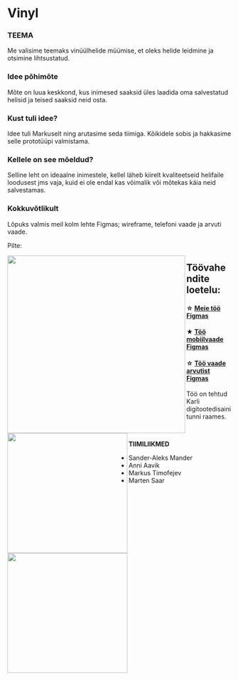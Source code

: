 # Vinyl


### **TEEMA**

Me valisime teemaks vinüülhelide müümise, et oleks helide leidmine ja otsimine lihtsustatud.

### Idee põhimõte

Mõte on luua keskkond, kus inimesed saaksid üles laadida oma salvestatud helisid ja teised saaksid neid osta.

### Kust tuli idee?

Idee tuli Markuselt ning arutasime seda tiimiga. Kõikidele sobis ja hakkasime selle prototüüpi valmistama.




### Kellele on see mõeldud?

Selline leht on ideaalne inimestele, kellel läheb kiirelt kvaliteetseid helifaile loodusest jms vaja, kuid ei ole endal kas võimalik või mõtekas käia neid salvestamas.

### Kokkuvõtlikult

Lõpuks valmis meil kolm lehte Figmas; wireframe, telefoni vaade ja arvuti vaade.

Pilte: 

<img width="400" align="left"
src="https://user-images.githubusercontent.com/91154227/165897460-7af1c806-34df-4a0a-818c-5e347dfd1df6.png">

<img height="270" align="left"
src="https://user-images.githubusercontent.com/91154227/165897523-7cf8b613-b9e6-426b-aa65-2f0d8393a2f6.png">

<img height="270" align="left"
src="https://user-images.githubusercontent.com/91154227/165897550-e40edfc1-10e1-4a23-bfa3-040d73707361.png">




## Töövahendite loetelu:

#### ☆ [Meie töö Figmas](https://www.figma.com/file/9qfyvw7FOpxSMLdKkRlbxv/Vinyl-noises?node-id=0%3A1)
#### ★ [Töö mobiilvaade Figmas](https://www.figma.com/proto/9qfyvw7FOpxSMLdKkRlbxv/Vinyl-noises?node-id=21%3A69&scaling=scale-down&page-id=24%3A6&starting-point-node-id=21%3A69)
#### ☆ [Töö vaade arvutist Figmas](https://www.figma.com/proto/9qfyvw7FOpxSMLdKkRlbxv/Vinyl-noises?node-id=52%3A166&scaling=min-zoom&page-id=52%3A133&starting-point-node-id=52%3A365)

Töö on tehtud Karli digitootedisaini tunni raames.

‎ 

**TIIMILIIKMED**

* Sander-Aleks Mander
* Anni Aavik
* Markus Timofejev
* Marten Saar


